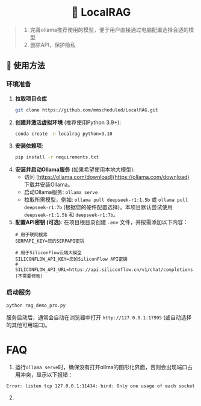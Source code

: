 <div align="center">
<h1> 🐧 LocalRAG </h1>
</div>

> 1. 完善ollama推荐使用的模型，便于用户直接通过电脑配置选择合适的模型
> 2. 删除API，保护隐私

## 🚀 使用方法

### 环境准备

1.  **拉取项目仓库**
    ```bash
    git clone https://github.com/mmscheduled/LocalRAG.git
    ```
2.  **创建并激活虚拟环境** (推荐使用Python 3.9+):
    ```bash
    conda create -n localrag python=3.10

    ```
3.  **安装依赖项**:
    ```bash
    pip install -r requirements.txt
    ```
4.  **安装并启动Ollama服务** (如果希望使用本地大模型):
    *   访问 [https://ollama.com/download](https://ollama.com/download) 下载并安装Ollama。
    *   启动Ollama服务: `ollama serve`
    *   拉取所需模型，例如: `ollama pull deepseek-r1:1.5b` 或 `ollama pull deepseek-r1:7b` (根据您的硬件配置选择)。本项目默认尝试使用`deepseek-r1:1.5b` 和 `deepseek-r1:7b`。
5.  **配置API密钥 (可选)**:
    在项目根目录创建 `.env` 文件，并按需添加以下内容：
    ```env
    # 用于联网搜索
    SERPAPI_KEY=您的SERPAPI密钥

    # 用于SiliconFlow云端大模型
    SILICONFLOW_API_KEY=您的SiliconFlow API密钥
    # SILICONFLOW_API_URL=https://api.siliconflow.cn/v1/chat/completions (不需要修改)
    ```

### 启动服务

```bash
python rag_demo_pro.py
```
服务启动后，通常会自动在浏览器中打开 `http://127.0.0.1:17995` (或自动选择的其他可用端口)。




# FAQ

1. 运行`ollama serve`时，确保没有打开ollma的图形化界面，否则会出现端口占用冲突，显示以下报错：
```bash
Error: listen tcp 127.0.0.1:11434: bind: Only one usage of each socket address (protocol/network address/port) is normally permitted.
```
2. 